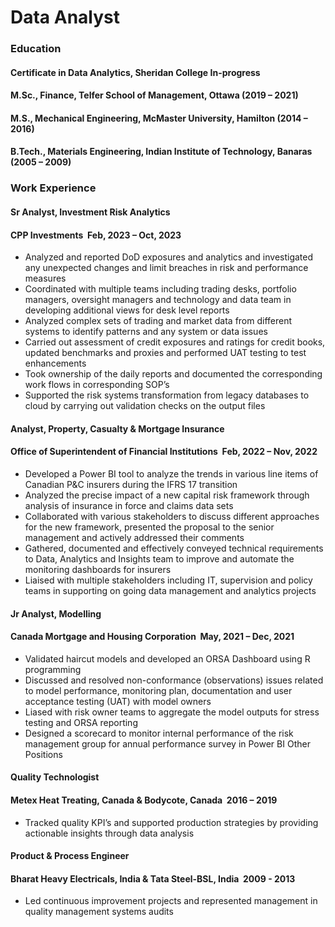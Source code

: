 # Data Analyst
### Education
#### Certificate in Data Analytics, Sheridan College           		                                            In-progress
#### M.Sc., Finance, Telfer School of Management, Ottawa                                                    (2019 – 2021)
#### M.S., Mechanical Engineering, McMaster University, Hamilton                                            (2014 – 2016)
#### B.Tech., Materials Engineering, Indian Institute of Technology, Banaras                                (2005 – 2009)
### Work Experience
#### Sr Analyst, Investment Risk Analytics
#### CPP Investments ­ Feb, 2023 – Oct, 2023
* Analyzed and reported DoD exposures and analytics and investigated any unexpected changes and limit breaches in risk and performance measures
* Coordinated with multiple teams including trading desks, portfolio managers, oversight managers and technology and data team in developing additional views for desk level reports
* Analyzed complex sets of trading and market data from different systems to identify patterns and any system or data issues
* Carried out assessment of credit exposures and ratings for credit books, updated benchmarks and proxies and performed UAT testing to test enhancements
* Took ownership of the daily reports and documented the corresponding work flows in corresponding SOP’s
* Supported the risk systems transformation from legacy databases to cloud by carrying out validation checks on the output files
#### Analyst, Property, Casualty & Mortgage Insurance 
#### Office of Superintendent of Financial Institutions ­ Feb, 2022 – Nov, 2022
* Developed a Power BI tool to analyze the trends in various line items of Canadian P&C insurers during the IFRS 17 transition
* Analyzed the precise impact of a new capital risk framework through analysis of insurance in force and claims data sets
* Collaborated with various stakeholders to discuss different approaches for the new framework, presented the proposal to the senior management and actively addressed their comments
* Gathered, documented and effectively conveyed technical requirements to Data, Analytics and Insights team to improve and automate the monitoring dashboards for insurers
* Liaised with multiple stakeholders including IT, supervision and policy teams in supporting on going data management and analytics projects
#### Jr Analyst, Modelling 
#### Canada Mortgage and Housing Corporation ­ May, 2021 – Dec, 2021
* Validated haircut models and developed an ORSA Dashboard using R programming 
* Discussed and resolved non-conformance (observations) issues related to model performance, monitoring plan, documentation and user acceptance testing (UAT) with model owners
* Liased with risk owner teams to aggregate the model outputs for stress testing and ORSA reporting 
* Designed a scorecard to monitor internal performance of the risk management group for annual performance survey in Power BI
 Other Positions
#### Quality Technologist 
#### Metex Heat Treating, Canada & Bodycote, Canada ­ 2016 – 2019
* Tracked quality KPI’s and supported production strategies by providing actionable insights through data analysis
#### Product & Process Engineer 
#### Bharat Heavy Electricals, India & Tata Steel-BSL, India ­ 2009 - 2013
* Led continuous improvement projects and represented management in quality management systems audits



